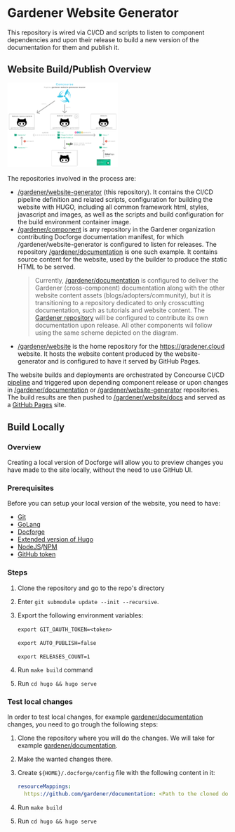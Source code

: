 # Gardener Website Generator

This repository is wired via CI/CD and scripts to listen to component dependencies and upon their release to build a new version of the documentation for them and publish it. 

## Website Build/Publish Overview

<img style="width:50%;margin:0,auto" src="images/overview.svg">

The repositories involved in the process are:
- [/gardener/website-generator](https://github.com/gardener/website-generator) (this repository). It contains the CI/CD pipeline definition and related scripts, configuration for building the website with HUGO, including all common framework html, styles, javascript and images, as well as the scripts and build configuration for the build environment container image.
- [/gardener/component](https://github.com/gardener/documentation/) is any repository in the Gardener organization contributing Docforge documentation manifest, for which /gardener/website-generator is configured to listen for releases. The repository [/gardener/documentation](https://github.com/gardener/documentation/) is one such example. It contains source content for the website, used by the builder to produce the static HTML to be served. 
  > Currently, [/gardener/documentation](https://github.com/gardener/documentation/) is configured to deliver the Gardener (cross-component) documentation along with the other website content assets (blogs/adopters/community), but it is transitioning to a repository dedicated to only crosscutting documentation, such as tutorials and website content. The [Gardener repository](https://github.com/gardener/gardener) will be configured to contribute its own documentation upon release. All other components wil follow using the same scheme depicted on the diagram.
- [/gardener/website](https://github.com/gardener/website/) is the home repository for the https://gradener.cloud website. It hosts the website content produced by the website-generator and is configured to have it served by GitHub Pages.

The website builds and deployments are orchestrated by Concourse CI/CD [pipeline](https://concourse.ci.gardener.cloud/teams/gardener/pipelines/gardener-website-generator-master) and triggered upon depending component release or upon changes in [/gardener/documentation](https://github.com/gardener/documentation) or [/gardener/website-generator](https://github.com/gardener/website-generator) repositories. The build results are then pushed to [/gardener/website/docs](https://github.com/gardener/website/tree/master/docs) and served as a [GitHub Pages](https://pages.github.com/) site.


## Build Locally

### Overview

Creating a local version of Docforge will allow you to preview changes you have made to the site locally, without the need to use GitHub UI. 

### Prerequisites

Before you can setup your local version of the website, you need to have:
* [Git](https://git-scm.com/)
* [GoLang](https://golang.org/dl/)
* [Docforge](https://github.com/gardener/docforge#installation)
* [Extended version of Hugo](https://gohugo.io/getting-started/quick-start/)
* [NodeJS](https://nodejs.org/en/)/[NPM](https://www.npmjs.com/get-npm)
* [GitHub token](https://docs.github.com/en/authentication/keeping-your-account-and-data-secure/creating-a-personal-access-token)

### Steps

1. Clone the repository and go to the repo's directory
2. Enter `git submodule update --init --recursive`.
3. Export the following environment variables:

   `export GIT_OAUTH_TOKEN=<token>`

   `export AUTO_PUBLISH=false`

   `export RELEASES_COUNT=1`

4. Run `make build` command

5. Run `cd hugo && hugo serve`

### Test local changes
In order to test local changes, for example [gardener/documentation](https://github.com/gardener/documentation/) changes, you need to go trough the following steps:

1. Clone the repository where you will do the changes. We will take for example [gardener/documentation](https://github.com/gardener/documentation/).
2. Make the wanted changes there.
3. Create `${HOME}/.docforge/config` file with the following content in it:

   ```yaml
   resourceMappings:
     https://github.com/gardener/documentation: <Path to the cloned documentation repo>
   ```
4. Run `make build`
5. Run `cd hugo && hugo serve`
